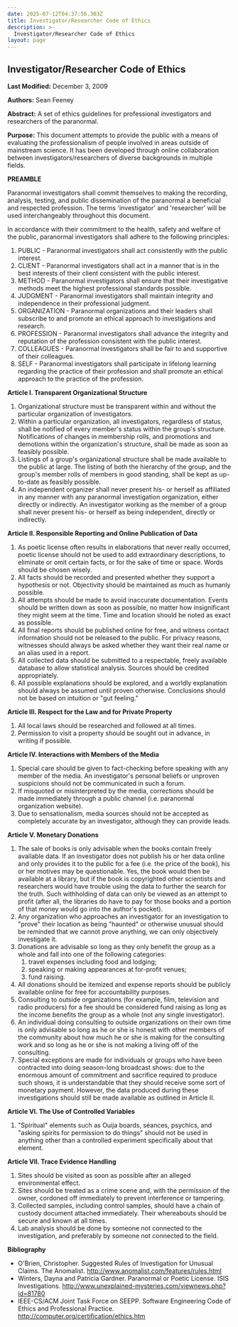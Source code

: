 ```yaml
---
date: 2025-07-12T04:37:56.303Z
title: Investigator/Researcher Code of Ethics
description: >-
  Investigator/Researcher Code of Ethics
layout: page
---
```

## Investigator/Researcher Code of Ethics

**Last Modified:** December 3, 2009

**Authors:** Sean Feeney

**Abstract:** A set of ethics guidelines for professional investigators and researchers of the paranormal.

**Purpose:** This document attempts to provide the public with a means of evaluating the professionalism of people involved in areas outside of mainstream science. It has been developed through online collaboration between investigators/researchers of diverse backgrounds in multiple fields.

**PREAMBLE**

Paranormal investigators shall commit themselves to making the recording, analysis, testing, and public dissemination of the paranormal a beneficial and respected profession. The terms 'investigator' and 'researcher' will be used interchangeably throughout this document.

In accordance with their commitment to the health, safety and welfare of the public, paranormal investigators shall adhere to the following principles:

1. PUBLIC - Paranormal investigators shall act consistently with the public interest.
2. CLIENT - Paranormal investigators shall act in a manner that is in the best interests of their client consistent with the public interest.
3. METHOD - Paranormal investigators shall ensure that their investigative methods meet the highest professional standards possible.
4. JUDGMENT - Paranormal investigators shall maintain integrity and independence in their professional judgment.
5. ORGANIZATION - Paranormal organizations and their leaders shall subscribe to and promote an ethical approach to investigations and research.
6. PROFESSION - Paranormal investigators shall advance the integrity and reputation of the profession consistent with the public interest.
7. COLLEAGUES - Paranormal investigators shall be fair to and supportive of their colleagues.
8. SELF - Paranormal investigators shall participate in lifelong learning regarding the practice of their profession and shall promote an ethical approach to the practice of the profession.

**Article I. Transparent Organizational Structure**
1. Organizational structure must be transparent within and without the particular organization of investigators.
2. Within a particular organization, all investigators, regardless of status, shall be notified of every member's status within the group's structure. Notifications of changes in membership rolls, and promotions and demotions within the organization's structure, shall be made as soon as feasibly possible.
3. Listings of a group's organizational structure shall be made available to the public at large. The listing of both the hierarchy of the group, and the group's member rolls of members in good standing, shall be kept as up-to-date as feasibly possible.
4. An independent organizer shall never present his- or herself as affiliated in any manner with any paranormal investigation organization, either directly or indirectly. An investigator working as the member of a group shall never present his- or herself as being independent, directly or indirectly.

**Article II. Responsible Reporting and Online Publication of Data**
1. As poetic license often results in elaborations that never really occurred, poetic license should not be used to add extraordinary descriptions, to eliminate or omit certain facts, or for the sake of time or space. Words should be chosen wisely.
2. All facts should be recorded and presented whether they support a hypothesis or not. Objectivity should be maintained as much as humanly possible.
3. All attempts should be made to avoid inaccurate documentation. Events should be written down as soon as possible, no matter how insignificant they might seem at the time. Time and location should be noted as exact as possible.
4. All final reports should be published online for free, and witness contact information should not be released to the public.
For privacy reasons, witnesses should always be asked whether they want their real name or an alias used in a report.
5. All collected data should be submitted to a respectable, freely available database to allow statistical analysis.
Sources should be credited appropriately.
6. All possible explanations should be explored, and a worldly explanation should always be assumed until proven otherwise. Conclusions should not be based on intuition or "gut feeling."

**Article III. Respect for the Law and for Private Property**
1. All local laws should be researched and followed at all times.
2. Permission to visit a property should be sought out in advance, in writing if possible.

**Article IV. Interactions with Members of the Media**
1. Special care should be given to fact-checking before speaking with any member of the media. An investigator's personal beliefs or unproven suspicions should not be communicated in such a forum.
2. If misquoted or misinterpreted by the media, corrections should be made immediately through a public channel (i.e. paranormal organization website).
3. Due to sensationalism, media sources should not be accepted as completely accurate by an investigator, although they can provide leads.

**Article V. Monetary Donations**
1. The sale of books is only advisable when the books contain freely available data. If an investigator does not publish his or her data online and only provides it to the public for a fee (i.e. the price of the book), his or her motives may be questionable. Yes, the book would then be available at a library, but if the book is copyrighted other scientists and researchers would have trouble using the data to further the search for the truth. Such withholding of data can only be viewed as an attempt to profit (after all, the libraries do have to pay for those books and a portion of that money would go into the author's pocket).
2. Any organization who approaches an investigator for an investigation to "prove" their location as being "haunted" or otherwise unusual should be reminded that we cannot prove anything, we can only objectively investigate it.
3. Donations are advisable so long as they only benefit the group as a whole and fall into one of the following categories:
    1. travel expenses including food and lodging;
    2. speaking or making appearances at for-profit venues;
    3. fund raising.
4. All donations should be itemized and expense reports should be publicly available online for free for accountability purposes.
5. Consulting to outside organizations (for example, film, television and radio producers) for a fee should be considered fund raising as long as the income benefits the group as a whole (not any single investigator).
6. An individual doing consulting to outside organizations on their own time is only advisable so long as he or she is honest with other members of the community about how much he or she is making for the consulting work and so long as he or she is not making a living off of the consulting.
7. Special exceptions are made for individuals or groups who have been contracted into doing season-long broadcast shows: due to the enormous amount of commitment and sacrifice required to produce such shows, it is understandable that they should receive some sort of monetary payment. However, the data produced during these investigations should still be made available as outlined in Article II.

**Article VI. The Use of Controlled Variables**
1. "Spiritual" elements such as Ouija boards, séances, psychics, and "asking spirits for permission to do things" should not be used in anything other than a controlled experiment specifically about that element.

**Article VII. Trace Evidence Handling**
1. Sites should be visited as soon as possible after an alleged environmental effect.
2. Sites should be treated as a crime scene and, with the permission of the owner, cordoned off immediately to prevent interference or tampering.
3. Collected samples, including control samples, should have a chain of custody document attached immediately. Their whereabouts should be secure and known at all times.
4. Lab analysis should be done by someone not connected to the investigation, and preferably by someone not connected to the field.

**Bibliography**
* O'Brien, Christopher. Suggested Rules of Investigation for Unusual Claims. The Anomalist. <http://www.anomalist.com/features/rules.html>
* Winters, Dayna and Patricia Gardner. Paranormal or Poetic License. ISIS Investigations. <http://www.unexplained-mysteries.com/viewnews.php?id=81780>
* IEEE-CS/ACM Joint Task Force on SEEPP. Software Engineering Code of Ethics and Professional Practice. <http://computer.org/certification/ethics.htm>

